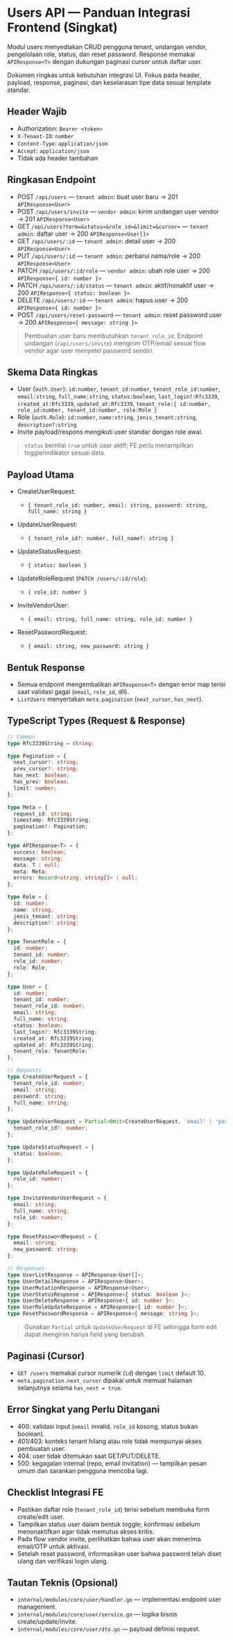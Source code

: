 # Users API — Panduan Integrasi Frontend (Singkat)

Modul users menyediakan CRUD pengguna tenant, undangan vendor, pengelolaan role, status, dan reset password. Response memakai `APIResponse<T>` dengan dukungan paginasi cursor untuk daftar user.

Dokumen ringkas untuk kebutuhan integrasi UI. Fokus pada header, payload, response, paginasi, dan keselarasan tipe data sesuai template standar.

## Header Wajib

- Authorization: `Bearer <token>`
- `X-Tenant-ID`: `number`
- `Content-Type`: `application/json`
- `Accept`: `application/json`
- Tidak ada header tambahan

## Ringkasan Endpoint

- POST `/api/users` — `tenant admin`: buat user baru → 201 `APIResponse<User>`
- POST `/api/users/invite` — `vendor admin`: kirim undangan user vendor → 201 `APIResponse<User>`
- GET `/api/users?term=&status=&role_id=&limit=&cursor=` — `tenant admin`: daftar user → 200 `APIResponse<User[]>`
- GET `/api/users/:id` — `tenant admin`: detail user → 200 `APIResponse<User>`
- PUT `/api/users/:id` — `tenant admin`: perbarui nama/role → 200 `APIResponse<User>`
- PATCH `/api/users/:id/role` — `vendor admin`: ubah role user → 200 `APIResponse<{ id: number }>`
- PATCH `/api/users/:id/status` — `tenant admin`: aktif/nonaktif user → 200 `APIResponse<{ status: boolean }>`
- DELETE `/api/users/:id` — `tenant admin`: hapus user → 200 `APIResponse<{ id: number }>`
- POST `/api/users/reset-password` — `tenant admin`: reset password user → 200 `APIResponse<{ message: string }>`

> Pembuatan user baru membutuhkan `tenant_role_id`. Endpoint undangan (`/api/users/invite`) mengirim OTP/email sesuai flow vendor agar user menyetel password sendiri.

## Skema Data Ringkas

- User (`auth.User`): `id:number`, `tenant_id:number`, `tenant_role_id:number`, `email:string`, `full_name:string`, `status:boolean`, `last_login?:Rfc3339`, `created_at:Rfc3339`, `updated_at:Rfc3339`, `tenant_role:{ id:number, role_id:number, tenant_id:number, role:Role }`
- Role (`auth.Role`): `id:number`, `name:string`, `jenis_tenant:string`, `description?:string`
- Invite payload/respons mengikuti user standar dengan role awal.

> `status` bernilai `true` untuk user aktif; FE perlu menampilkan toggle/indikator sesuai data.

## Payload Utama

- CreateUserRequest:
  - `{ tenant_role_id: number, email: string, password: string, full_name: string }`

- UpdateUserRequest:
  - `{ tenant_role_id?: number, full_name?: string }`

- UpdateStatusRequest:
  - `{ status: boolean }`

- UpdateRoleRequest (`PATCH /users/:id/role`):
  - `{ role_id: number }`

- InviteVendorUser:
  - `{ email: string, full_name: string, role_id: number }`

- ResetPasswordRequest:
  - `{ email: string, new_password: string }`

## Bentuk Response

- Semua endpoint mengembalikan `APIResponse<T>` dengan error map terisi saat validasi gagal (`email`, `role_id`, dll).
- `ListUsers` menyertakan `meta.pagination` (`next_cursor`, `has_next`).

## TypeScript Types (Request & Response)

```ts
// Common
type Rfc3339String = string;

type Pagination = {
  next_cursor?: string;
  prev_cursor?: string;
  has_next: boolean;
  has_prev: boolean;
  limit: number;
};

type Meta = {
  request_id: string;
  timestamp: Rfc3339String;
  pagination?: Pagination;
};

type APIResponse<T> = {
  success: boolean;
  message: string;
  data: T | null;
  meta: Meta;
  errors: Record<string, string[]> | null;
};

type Role = {
  id: number;
  name: string;
  jenis_tenant: string;
  description?: string;
};

type TenantRole = {
  id: number;
  tenant_id: number;
  role_id: number;
  role: Role;
};

type User = {
  id: number;
  tenant_id: number;
  tenant_role_id: number;
  email: string;
  full_name: string;
  status: boolean;
  last_login?: Rfc3339String;
  created_at: Rfc3339String;
  updated_at: Rfc3339String;
  tenant_role: TenantRole;
};

// Requests
type CreateUserRequest = {
  tenant_role_id: number;
  email: string;
  password: string;
  full_name: string;
};

type UpdateUserRequest = Partial<Omit<CreateUserRequest, 'email' | 'password'>> & {
  tenant_role_id?: number;
};

type UpdateStatusRequest = {
  status: boolean;
};

type UpdateRoleRequest = {
  role_id: number;
};

type InviteVendorUserRequest = {
  email: string;
  full_name: string;
  role_id: number;
};

type ResetPasswordRequest = {
  email: string;
  new_password: string;
};

// Responses
type UserListResponse = APIResponse<User[]>;
type UserDetailResponse = APIResponse<User>;
type UserMutationResponse = APIResponse<User>;
type UserStatusResponse = APIResponse<{ status: boolean }>;
type UserDeleteResponse = APIResponse<{ id: number }>;
type UserRoleUpdateResponse = APIResponse<{ id: number }>;
type ResetPasswordResponse = APIResponse<{ message: string }>;
```

> Gunakan `Partial` untuk `UpdateUserRequest` di FE sehingga form edit dapat mengirim hanya field yang berubah.

## Paginasi (Cursor)

- `GET /users` memakai cursor numerik (`id`) dengan `limit` default 10.
- `meta.pagination.next_cursor` dipakai untuk memuat halaman selanjutnya selama `has_next = true`.

## Error Singkat yang Perlu Ditangani

- 400: validasi input (`email` invalid, `role_id` kosong, status bukan boolean).
- 401/403: konteks tenant hilang atau role tidak mempunyai akses pembuatan user.
- 404: user tidak ditemukan saat GET/PUT/DELETE.
- 500: kegagalan internal (repo, email invitation) — tampilkan pesan umum dan sarankan pengguna mencoba lagi.

## Checklist Integrasi FE

- Pastikan daftar role (`tenant_role_id`) terisi sebelum membuka form create/edit user.
- Tampilkan status user dalam bentuk toggle; konfirmasi sebelum menonaktifkan agar tidak memutus akses kritis.
- Pada flow vendor invite, perlihatkan bahwa user akan menerima email/OTP untuk aktivasi.
- Setelah reset password, informasikan user bahwa password telah diset ulang dan verifikasi login ulang.

## Tautan Teknis (Opsional)

- `internal/modules/core/user/handler.go` — implementasi endpoint user management.
- `internal/modules/core/user/service.go` — logika bisnis create/update/invite.
- `internal/modules/core/user/dto.go` — payload definisi request.
